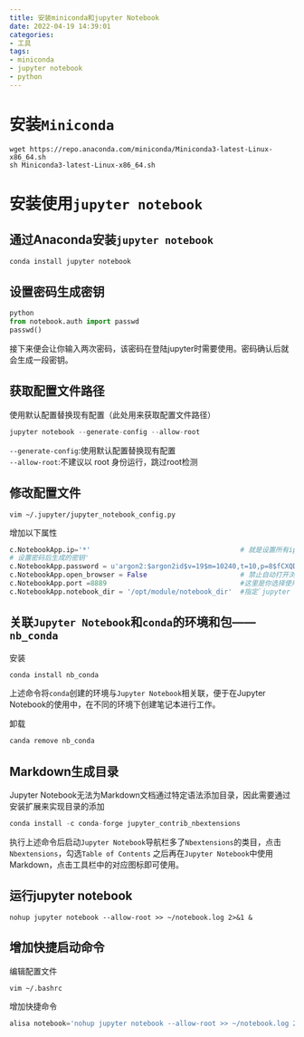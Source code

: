 ```yaml
---
title: 安装miniconda和jupyter Notebook
date: 2022-04-19 14:39:01
categories:
- 工具
tags:
- miniconda
- jupyter notebook
- python
---
```

# 安装`Miniconda`
```shell
wget https://repo.anaconda.com/miniconda/Miniconda3-latest-Linux-x86_64.sh
sh Miniconda3-latest-Linux-x86_64.sh
```

# 安装使用`jupyter notebook`

## 通过Anaconda安装`jupyter notebook`
```python
conda install jupyter notebook
```

## 设置密码生成密钥
```python
python
from notebook.auth import passwd 
passwd() 
```
接下来便会让你输入两次密码，该密码在登陆jupyter时需要使用。密码确认后就会生成一段密钥。

## 获取配置文件路径
使用默认配置替换现有配置（此处用来获取配置文件路径）
```python
jupyter notebook --generate-config --allow-root
```
`--generate-config`:使用默认配置替换现有配置  
`--allow-root`:不建议以 root 身份运行，跳过root检测

## 修改配置文件
```shell
vim ~/.jupyter/jupyter_notebook_config.py
```
增加以下属性
```python
c.NotebookApp.ip='*'                                     # 就是设置所有ip皆可访问  
# 设置密码后生成的密钥'  
c.NotebookApp.password = u'argon2:$argon2id$v=19$m=10240,t=10,p=8$fCXQDWpf2jRqi5rXorz7Rg$iAz+u1S/3J7pP49MnBnZi2uSQdcbti3/M1B/LV/4Da0'
c.NotebookApp.open_browser = False                       # 禁止自动打开浏览器  
c.NotebookApp.port =8889                                 #这里是你选择使用的端口 
c.NotebookApp.notebook_dir = '/opt/module/notebook_dir'  #指定`jupyter notebook`存放文件的目录，缺省是用户家目录
```

## 关联`Jupyter Notebook`和`conda`的环境和包——`nb_conda`
安装
```python
conda install nb_conda
```
上述命令将`conda`创建的环境与`Jupyter Notebook`相关联，便于在Jupyter Notebook的使用中，在不同的环境下创建笔记本进行工作。

卸载
```python
canda remove nb_conda
```

## Markdown生成目录
Jupyter Notebook无法为Markdown文档通过特定语法添加目录，因此需要通过安装扩展来实现目录的添加
```python
conda install -c conda-forge jupyter_contrib_nbextensions
```
执行上述命令后启动`Jupyter Notebook`导航栏多了`Nbextensions`的类目，点击`Nbextensions`，勾选`Table of Contents`
之后再在`Jupyter Notebook`中使用Markdown，点击工具栏中的对应图标即可使用。

## 运行jupyter notebook
```shell
nohup jupyter notebook --allow-root >> ~/notebook.log 2>&1 &
```

## 增加快捷启动命令
编辑配置文件
```shell
vim ~/.bashrc
```

增加快捷命令
```python
alisa notebook='nohup jupyter notebook --allow-root >> ~/notebook.log 2>&1 &'
```

